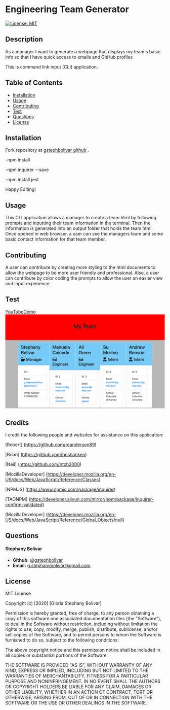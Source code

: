# Engineering Team Generator
[![License: MIT](https://img.shields.io/badge/License-MIT-yellow.svg)](https://opensource.org/licenses/MIT)

## Description

As a manager
I want to generate a webpage that displays my team's basic info
so that I have quick access to emails and GitHub profiles


This is command link input (CLI) application. 

## **Table of Contents**

* [Installation](#installation)
* [Usage](#usage)
* [Contributing](#usage)
* [Test](#test)
* [Questions](#questions)
* [License](#license)

## Installation

Fork repository at [gstephbolivar github](https://github.com/gstephbolivar/engineering-team-generator) .

-npm install

-npm inquirer --save

-npm install jest

Happy Editing!

## Usage

This CLI application allows a manager to create a team html by following prompts and inputting their team information in the terminal. Then the information is generated into an output folder that holds the team html. Once opened in web browser, a user can see the managers team and some basic contact information for that team member.

## Contributing

A user can contribute by creating more styling to the html documents to allow the webpage to be more user friendly and professional. Also, a user can contribute by color coding the prompts to allow the user an easier view and input experience.

## Test

[YouTubeDemo](https://www.youtube.com/watch?v=Dwb10482duM&feature=youtu.be)
![TeamHomePage](./images/team-homepage2.png)

## Credits

I credit the following people and websites for assistance on this application:

[Robert] (https://github.com/reanderson89)

[Brian] (https://github.com/bcshanken)

[Neil] (https://github.com/ntch2000)

[MozillaDeveloper] (https://developer.mozilla.org/en-US/docs/Web/JavaScript/Reference/Classes)

[NPMJS] (https://www.npmjs.com/package/inquirer)

[TAONPM] (https://developer.aliyun.com/mirror/npm/package/inquirer-confirm-validated)

[MozillaDeveloper] (https://developer.mozilla.org/en-US/docs/Web/JavaScript/Reference/Global_Objects/null)

## Questions

####  **Stephany Bolivar** 
*  **Github:** [@gstephbolivar](https://github.com/gstephbolivar)
*  **Email:** [g.stephanybolivar@gmail.com](g.stephanybolivar@gmail.com)

## License

MIT License

Copyright (c) [2020] [Gloria Stephany Bolivar]

Permission is hereby granted, free of charge, to any person obtaining a copy
of this software and associated documentation files (the "Software"), to deal
in the Software without restriction, including without limitation the rights
to use, copy, modify, merge, publish, distribute, sublicense, and/or sell
copies of the Software, and to permit persons to whom the Software is
furnished to do so, subject to the following conditions:

The above copyright notice and this permission notice shall be included in all
copies or substantial portions of the Software.

THE SOFTWARE IS PROVIDED "AS IS", WITHOUT WARRANTY OF ANY KIND, EXPRESS OR
IMPLIED, INCLUDING BUT NOT LIMITED TO THE WARRANTIES OF MERCHANTABILITY,
FITNESS FOR A PARTICULAR PURPOSE AND NONINFRINGEMENT. IN NO EVENT SHALL THE
AUTHORS OR COPYRIGHT HOLDERS BE LIABLE FOR ANY CLAIM, DAMAGES OR OTHER
LIABILITY, WHETHER IN AN ACTION OF CONTRACT, TORT OR OTHERWISE, ARISING FROM,
OUT OF OR IN CONNECTION WITH THE SOFTWARE OR THE USE OR OTHER DEALINGS IN THE
SOFTWARE.